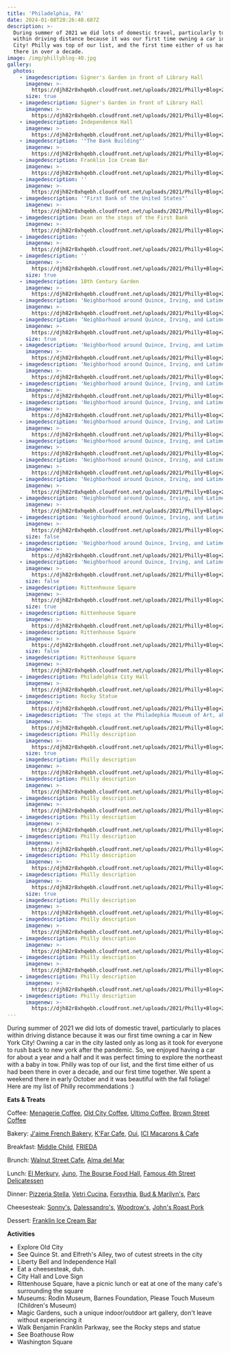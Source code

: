 ```yaml
---
title: 'Philadelphia, PA'
date: 2024-01-08T20:26:48.687Z
description: >-
  During summer of 2021 we did lots of domestic travel, particularly to places
  within driving distance because it was our first time owning a car in New York
  City! Philly was top of our list, and the first time either of us had been
  there in over a decade.
image: /img/phillyblog-40.jpg
gallery:
  photos:
    - imagedescription: Signer's Garden in front of Library Hall
      imagenew: >-
        https://djh82r8xhqebh.cloudfront.net/uploads/2021/Philly+Blog+2/PhillyBlog-1.jpg
      size: true
    - imagedescription: Signer's Garden in front of Library Hall
      imagenew: >-
        https://djh82r8xhqebh.cloudfront.net/uploads/2021/Philly+Blog+2/PhillyBlog-2.jpg
    - imagedescription: Independence Hall
      imagenew: >-
        https://djh82r8xhqebh.cloudfront.net/uploads/2021/Philly+Blog+2/PhillyBlog-3.jpg
    - imagedescription: '"The Bank Building"'
      imagenew: >-
        https://djh82r8xhqebh.cloudfront.net/uploads/2021/Philly+Blog+2/PhillyBlog-4.jpg
    - imagedescription: Franklin Ice Cream Bar
      imagenew: >-
        https://djh82r8xhqebh.cloudfront.net/uploads/2021/Philly+Blog+2/PhillyBlog-5.jpg
    - imagedescription: ''
      imagenew: >-
        https://djh82r8xhqebh.cloudfront.net/uploads/2021/Philly+Blog+2/PhillyBlog-6.jpg
    - imagedescription: '"First Bank of the United States"'
      imagenew: >-
        https://djh82r8xhqebh.cloudfront.net/uploads/2021/Philly+Blog+2/PhillyBlog-7.jpg
    - imagedescription: Dean on the steps of the First Bank
      imagenew: >-
        https://djh82r8xhqebh.cloudfront.net/uploads/2021/Philly+Blog+2/PhillyBlog-8.jpg
    - imagedescription: ''
      imagenew: >-
        https://djh82r8xhqebh.cloudfront.net/uploads/2021/Philly+Blog+2/PhillyBlog-9.jpg
    - imagedescription: ''
      imagenew: >-
        https://djh82r8xhqebh.cloudfront.net/uploads/2021/Philly+Blog+2/PhillyBlog-10.jpg
      size: true
    - imagedescription: 18th Century Garden
      imagenew: >-
        https://djh82r8xhqebh.cloudfront.net/uploads/2021/Philly+Blog+2/PhillyBlog-11.jpg
    - imagedescription: 'Neighborhood around Quince, Irving, and Latimer St.'
      imagenew: >-
        https://djh82r8xhqebh.cloudfront.net/uploads/2021/Philly+Blog+2/PhillyBlog-12.jpg
    - imagedescription: 'Neighborhood around Quince, Irving, and Latimer St.'
      imagenew: >-
        https://djh82r8xhqebh.cloudfront.net/uploads/2021/Philly+Blog+2/PhillyBlog-13.jpg
      size: true
    - imagedescription: 'Neighborhood around Quince, Irving, and Latimer St.'
      imagenew: >-
        https://djh82r8xhqebh.cloudfront.net/uploads/2021/Philly+Blog+2/PhillyBlog-14.jpg
    - imagedescription: 'Neighborhood around Quince, Irving, and Latimer St.'
      imagenew: >-
        https://djh82r8xhqebh.cloudfront.net/uploads/2021/Philly+Blog+2/PhillyBlog-20.jpg
    - imagedescription: 'Neighborhood around Quince, Irving, and Latimer St.'
      imagenew: >-
        https://djh82r8xhqebh.cloudfront.net/uploads/2021/Philly+Blog+2/PhillyBlog-21.jpg
    - imagedescription: 'Neighborhood around Quince, Irving, and Latimer St.'
      imagenew: >-
        https://djh82r8xhqebh.cloudfront.net/uploads/2021/Philly+Blog+2/PhillyBlog-15.jpg
    - imagedescription: 'Neighborhood around Quince, Irving, and Latimer St.'
      imagenew: >-
        https://djh82r8xhqebh.cloudfront.net/uploads/2021/Philly+Blog+2/PhillyBlog-16.jpg
    - imagedescription: 'Neighborhood around Quince, Irving, and Latimer St.'
      imagenew: >-
        https://djh82r8xhqebh.cloudfront.net/uploads/2021/Philly+Blog+2/PhillyBlog-22.jpg
    - imagedescription: 'Neighborhood around Quince, Irving, and Latimer St.'
      imagenew: >-
        https://djh82r8xhqebh.cloudfront.net/uploads/2021/Philly+Blog+2/PhillyBlog-23.jpg
    - imagedescription: 'Neighborhood around Quince, Irving, and Latimer St.'
      imagenew: >-
        https://djh82r8xhqebh.cloudfront.net/uploads/2021/Philly+Blog+2/PhillyBlog-17.jpg
    - imagedescription: 'Neighborhood around Quince, Irving, and Latimer St.'
      imagenew: >-
        https://djh82r8xhqebh.cloudfront.net/uploads/2021/Philly+Blog+2/PhillyBlog-25.jpg
    - imagedescription: 'Neighborhood around Quince, Irving, and Latimer St.'
      imagenew: >-
        https://djh82r8xhqebh.cloudfront.net/uploads/2021/Philly+Blog+2/PhillyBlog-18.jpg
      size: false
    - imagedescription: 'Neighborhood around Quince, Irving, and Latimer St.'
      imagenew: >-
        https://djh82r8xhqebh.cloudfront.net/uploads/2021/Philly+Blog+2/PhillyBlog-19.jpg
    - imagedescription: 'Neighborhood around Quince, Irving, and Latimer St.'
      imagenew: >-
        https://djh82r8xhqebh.cloudfront.net/uploads/2021/Philly+Blog+2/PhillyBlog-24.jpg
      size: false
    - imagedescription: Rittenhouse Square
      imagenew: >-
        https://djh82r8xhqebh.cloudfront.net/uploads/2021/Philly+Blog+2/PhillyBlog-27.jpg
      size: true
    - imagedescription: Rittenhouse Square
      imagenew: >-
        https://djh82r8xhqebh.cloudfront.net/uploads/2021/Philly+Blog+2/PhillyBlog-28.jpg
    - imagedescription: Rittenhouse Square
      imagenew: >-
        https://djh82r8xhqebh.cloudfront.net/uploads/2021/Philly+Blog+2/PhillyBlog-26.jpg
      size: false
    - imagedescription: Rittenhouse Square
      imagenew: >-
        https://djh82r8xhqebh.cloudfront.net/uploads/2021/Philly+Blog+2/PhillyBlog-29.jpg
    - imagedescription: Philadelphia City Hall
      imagenew: >-
        https://djh82r8xhqebh.cloudfront.net/uploads/2021/Philly+Blog+2/PhillyBlog-30.jpg
    - imagedescription: Rocky Statue
      imagenew: >-
        https://djh82r8xhqebh.cloudfront.net/uploads/2021/Philly+Blog+2/PhillyBlog-31.jpg
    - imagedescription: 'The steps at the Philadephia Museum of Art, aka the Rocky steps'
      imagenew: >-
        https://djh82r8xhqebh.cloudfront.net/uploads/2021/Philly+Blog+2/PhillyBlog-32.jpg
    - imagedescription: Philly description
      imagenew: >-
        https://djh82r8xhqebh.cloudfront.net/uploads/2021/Philly+Blog+2/PhillyBlog-33.jpg
      size: true
    - imagedescription: Philly description
      imagenew: >-
        https://djh82r8xhqebh.cloudfront.net/uploads/2021/Philly+Blog+2/PhillyBlog-34.jpg
    - imagedescription: Philly description
      imagenew: >-
        https://djh82r8xhqebh.cloudfront.net/uploads/2021/Philly+Blog+2/PhillyBlog-35.jpg
    - imagedescription: Philly description
      imagenew: >-
        https://djh82r8xhqebh.cloudfront.net/uploads/2021/Philly+Blog+2/PhillyBlog-36.jpg
    - imagedescription: Philly description
      imagenew: >-
        https://djh82r8xhqebh.cloudfront.net/uploads/2021/Philly+Blog+2/PhillyBlog-37.jpg
    - imagedescription: Philly description
      imagenew: >-
        https://djh82r8xhqebh.cloudfront.net/uploads/2021/Philly+Blog+2/PhillyBlog-38.jpg
    - imagedescription: Philly description
      imagenew: >-
        https://djh82r8xhqebh.cloudfront.net/uploads/2021/Philly+Blog+2/PhillyBlog-39.jpg
    - imagedescription: Philly description
      imagenew: >-
        https://djh82r8xhqebh.cloudfront.net/uploads/2021/Philly+Blog+2/PhillyBlog-40.jpg
      size: true
    - imagedescription: Philly description
      imagenew: >-
        https://djh82r8xhqebh.cloudfront.net/uploads/2021/Philly+Blog+2/PhillyBlog-41.jpg
    - imagedescription: Philly description
      imagenew: >-
        https://djh82r8xhqebh.cloudfront.net/uploads/2021/Philly+Blog+2/PhillyBlog-42.jpg
    - imagedescription: Philly description
      imagenew: >-
        https://djh82r8xhqebh.cloudfront.net/uploads/2021/Philly+Blog+2/PhillyBlog-43.jpg
    - imagedescription: Philly description
      imagenew: >-
        https://djh82r8xhqebh.cloudfront.net/uploads/2021/Philly+Blog+2/PhillyBlog-44.jpg
    - imagedescription: Philly description
      imagenew: >-
        https://djh82r8xhqebh.cloudfront.net/uploads/2021/Philly+Blog+2/PhillyBlog-45.jpg
    - imagedescription: Philly description
      imagenew: >-
        https://djh82r8xhqebh.cloudfront.net/uploads/2021/Philly+Blog+2/PhillyBlog-46.jpg
---
```

During summer of 2021 we did lots of domestic travel, particularly to places within driving distance because it was our first time owning a car in New York City! Owning a car in the city lasted only as long as it took for everyone to rush back to new york after the pandemic. So, we enjoyed having a car for about a year and a half and it was perfect timing to explore the northeast with a baby in tow. Philly was top of our list, and the first time either of us had been there in over a decade, and our first time together. We spent a weekend there in early October and it was beautiful with the fall foliage! Here are my list of Philly recommendations :)

**Eats & Treats**

Coffee: [Menagerie Coffee](https://maps.app.goo.gl/4Q8FkrhujNMKLgQ69), [Old City Coffee](https://maps.app.goo.gl/PY4M7kpR14o3RttM6), [Ultimo Coffee](https://maps.app.goo.gl/PY4M7kpR14o3RttM6), [Brown Street Coffee](https://maps.app.goo.gl/G1GH9TPSH5FLgGAj9)

Bakery: [J'aime French Bakery](https://maps.app.goo.gl/m96ahu8oqg7C8Ju7A), [K'Far Cafe](https://maps.app.goo.gl/t2L1ZcFU5p4QPj3BA), [Oui](https://maps.app.goo.gl/jKXJQKBKtWRRZPaS6), [ICI Macarons & Cafe](https://maps.app.goo.gl/edFLb2FzeDUwWvNp9)

Breakfast: [Middle Child](https://maps.app.goo.gl/YSqUZV1MJNEUYVhx7), [FRIEDA](https://maps.app.goo.gl/w8iSgXAo4eeM72zU7)

Brunch: [Walnut Street Cafe](https://maps.app.goo.gl/BvkcNCVxTScKMEEa9), [Alma del Mar](https://maps.app.goo.gl/rJfps1dpohkc8fa38)

Lunch: [El Merkury](https://maps.app.goo.gl/wX7rAzJFkdardVsm9), [Juno](https://maps.app.goo.gl/aWgXdoneJufa8WW7A), [The Bourse Food Hall](https://maps.app.goo.gl/Sx6cpgRDZ9TftkADA), [Famous 4th Street Delicatessen](https://maps.app.goo.gl/diE68p6o5rDoMxhn6)

Dinner: [Pizzeria Stella](https://maps.app.goo.gl/L3B3hgPuGmkS8w4G9), [Vetri Cucina](https://maps.app.goo.gl/XmzGGHnsyKRUYPNx5), [Forsythia](https://maps.app.goo.gl/M8HQzBY12Q8iMqYc7), [Bud & Marilyn's](https://maps.app.goo.gl/T9yxnvbnCqwiohmg7), [Parc](https://maps.app.goo.gl/ijjUNwhEgwp8PYc36)

Cheesesteak: [Sonny's](https://maps.app.goo.gl/FwAsLJEWEL2EeLM57), [Dalessandro's](https://maps.app.goo.gl/PxAQpiNbrRXFhnL1A), [Woodrow's](https://maps.app.goo.gl/mu9NbvHFB4SqNphj8), [John's Roast Pork](https://maps.app.goo.gl/qWgt227moniV88aQA)

Dessert: [Franklin Ice Cream Bar](https://maps.app.goo.gl/H2aYL7tP5jRcmvoj6)

**Activities**

* Explore Old City
* See Quince St. and Elfreth's Alley, two of cutest streets in the city
* Liberty Bell and Independence Hall
* Eat a cheesesteak, duh.
* City Hall and Love Sign
* Rittenhouse Square, have a picnic lunch or eat at one of the many cafe's surrounding the square
* Museums: Rodin Museum, Barnes Foundation, Please Touch Museum (Children's Museum)
* Magic Gardens, such a unique indoor/outdoor art gallery, don't leave without experiencing it
* Walk Benjamin Franklin Parkway, see the Rocky steps and statue
* See Boathouse Row
* Washington Square
